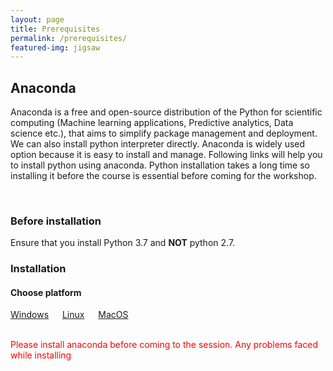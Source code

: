 ```yaml
---
layout: page
title: Prerequisites
permalink: /prerequisites/
featured-img: jigsaw
---
```

## Anaconda

Anaconda is a free and open-source distribution of the Python for scientific computing (Machine learning applications, Predictive analytics, Data science etc.), that aims to simplify package management and deployment. We can also install python interpreter directly. Anaconda is widely used option because it is easy to install and manage. Following links will help you to install python using anaconda. Python installation takes a long time so installing it before the course is essential before coming for the workshop.

<br>

### Before installation
Ensure that you install Python 3.7 and <b>NOT</b> python 2.7. 

### Installation

#### Choose platform

[Windows](https://docs.anaconda.com/anaconda/install/windows/) &emsp; [Linux](https://docs.anaconda.com/anaconda/install/linux/) &emsp; [MacOS](https://docs.anaconda.com/anaconda/install/mac-os/)

<br>
<span style='color:red'>
Please install anaconda before coming to the session. Any problems faced while installing
</span> 
